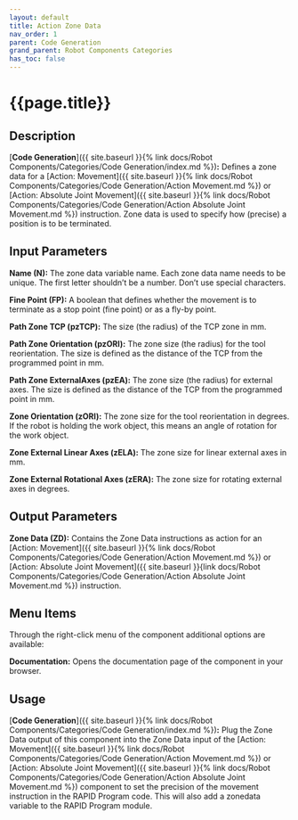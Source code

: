 ```yaml
---
layout: default
title: Action Zone Data
nav_order: 1
parent: Code Generation
grand_parent: Robot Components Categories
has_toc: false
---
```


# **{{page.title}}**

## **Description**

[**Code Generation**]({{ site.baseurl }}{% link docs/Robot Components/Categories/Code Generation/index.md %})**:** Defines a zone data for a [Action: Movement]({{ site.baseurl }}{% link docs/Robot Components/Categories/Code Generation/Action Movement.md %}) or [Action: Absolute Joint Movement]({{ site.baseurl }}{% link docs/Robot Components/Categories/Code Generation/Action Absolute Joint Movement.md %}) instruction. Zone data is used to specify how (precise) a position is to be terminated. 

## **Input Parameters**

**Name (N):** The zone data variable name. Each zone data name needs to be unique. The first letter shouldn’t be a number. Don’t use special characters.

**Fine Point (FP):** A boolean that defines whether the movement is to terminate as a stop point (fine point) or as a fly-by point. 

**Path Zone TCP (pzTCP):** The size (the radius) of the TCP zone in mm. 

**Path Zone Orientation (pzORI):** The zone size (the radius) for the tool reorientation. The size is defined as the distance of the TCP from the programmed point in mm.

**Path Zone ExternalAxes (pzEA):** The zone size (the radius) for external axes. The size is defined as the distance of the TCP from the programmed point in mm.

**Zone Orientation (zORI):** The zone size for the tool reorientation in degrees. If the robot is holding the work object, this means an angle of rotation for the work object.

**Zone External Linear Axes (zELA):** The zone size for linear external axes in mm.

**Zone External Rotational Axes (zERA):** The zone size for rotating external axes in degrees.

## **Output Parameters**

**Zone Data (ZD):** Contains the Zone Data instructions as action for an [Action: Movement]({{ site.baseurl }}{% link docs/Robot Components/Categories/Code Generation/Action Movement.md %}) or [Action: Absolute Joint Movement]({{ site.baseurl }}{link docs/Robot Components/Categories/Code Generation/Action Absolute Joint Movement.md %}) instruction.

## **Menu Items**

Through the right-click menu of the component additional options are available:

**Documentation:** Opens the documentation page of the component in your browser.

## **Usage**

[**Code Generation**]({{ site.baseurl }}{% link docs/Robot Components/Categories/Code Generation/index.md %})**:** Plug the Zone Data output of this component into the Zone Data input of the [Action: Movement]({{ site.baseurl }}{% link docs/Robot Components/Categories/Code Generation/Action Movement.md %}) or [Action: Absolute Joint Movement]({{ site.baseurl }}{% link docs/Robot Components/Categories/Code Generation/Action Absolute Joint Movement.md %}) component to set the precision of the movement instruction in the RAPID Program code. This will also add a zonedata variable to the RAPID Program module.